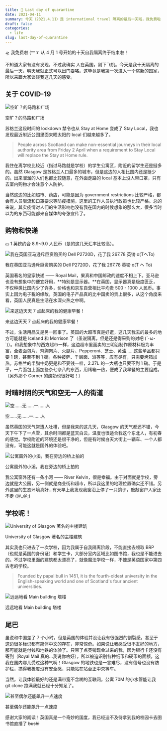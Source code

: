 ```yaml
---
title: 💊 Last day of quarantine
date: 2021-04-11
summary: 今天（2021.4.11）是 international travel 隔离的最后一天啦，我免费啦！
draft: false
categories:
  - life
slug: last-day-of-quarantine
---
```


<aside>
🛸 我免费啦 (^^ゞ 从 4 月 1 号开始的十天自我隔离终于结束啦！

</aside>

不知道大家有没有发现，不过我确实 人在英国，刚下飞机。今天是我十天隔离的最后一天，明天我就正式可以出门耍咯。这毕竟是我第一次进入一个崭新的国家，所以来跟大家谈谈我这几天的感受。

<!-- more -->

## 关于 COVID-19

![空旷？的马路和广场](../images/last-day-of-quarantine/c3ddd7e4629180473e140deadbc76f6.jpg)

空旷？的马路和广场

苏格兰这段时间的 lockdown 禁令也从 Stay at Home 变成了 Stay Local，我也发现最近附近公园里面来晒太阳的 local 们越来越多了。

> People across Scotland can make non-essential journeys in their local authority area from Friday 2 April when a requirement to Stay Local will replace the Stay at Home rule.

我住在离学校比较近（指过马路就是学校）的学生公寓区，附近的留学生还是挺多的。虽然 Glasgow 是苏格兰人口最多的城市，但是这边的人相比国内还是挺少的。出来溜溜的人们也都比较随意，在外面走路的 local 基本上没人带口罩，只有去室内购物才会注意个人防护。

当然这边的比如超市、药店，可能是因为 government restrictions 比较严格，都会有人员限流和口罩要求等防疫措施，这里的工作人员执行政策也比较严格。总的来说，其实疫情对人们的生活影响也没有我在国内的时候想象的那么大，很多当时以为的东西可能都来自媒体的夸张宣传了。

## 购物和快递

<aside>
💷 1 英镑约合 8.9~9.0 人民币（是的这几天汇率比较高）。

</aside>

![我在英国亚马逊斥巨资购买的 Dell P2720D，花了我 267.78 英镑 o(TヘTo)](../images/last-day-of-quarantine/0abc7f12169a29a40453a3de6df9079.jpg)

我在英国亚马逊斥巨资购买的 Dell P2720D，花了我 267.78 英镑 o(T ヘ To)

英国著名的皇家快递 —— Royal Mail，果真和中国邮政的速度不相上下。亚马逊也没有想象中的便宜好用，**特别是显示器。**在英国，显示器真是极度匮乏，不仅种类比国内少了许多，价格也和京东自营相比平均贵 500 - 1000 人民币。事实上因为电子税的缘故，英国的电子产品真的比中国卖的贵上很多，从这个角度来看，英国人民真是生活在水深火热之中啊。

![来这边天天 7 点起床的我的健康早餐！](../images/last-day-of-quarantine/7e3356f654c3f8b8a251053bebe575b.jpg)

来这边天天 7 点起床的我的健康早餐！

不过，生活用品又是另一回事了。英国的大超市真是好逛，这几天我去的最多的地方可能就是 Iceland 和 Morrison 了（虽说隔离，但是还是得采购的对吧 (´･ω･`)）。和我想象中的西方超市一样，这边超市里面卖的三明治制作原材料极为丰富，全麦面包片、鸡胸肉片、火腿片、Pepperoni、芝士、黄油……这些单品都只要 1 磅，甚至不到 1 磅。各种披萨、千层面、派等等，应有尽有，只需要烤箱加热。苏格兰的半脂牛奶更是和不要钱一样，2.27L 的一大瓶也只要不到 1 磅。于是乎，一片面包上面加些杂七杂八的东西，用烤箱一热，便成了我早餐的主要组成。（另外那个 Corner 的酸奶也很好喝！）

## 时晴时阴的天气和空无一人的街道

![空……无……一……人](../images/last-day-of-quarantine/707c9990bbf0f937333e4d391f7b0e3.jpg)

空……无……一……人

虽然英国的天气常遭人吐槽，但是我来的这几天，Glasgow 的天气都还不错，今天下午下了一点雪，其余时间都是蓝天白云，温度也很适合我这个东北人，有初春的感觉。学校附近的环境还是很干净的，但是有时候白天大街上一辆车、一个人都没有，可能这就是国外的体验吧。

![公寓窗外的小溪，我在旁边的桥上拍的](../images/last-day-of-quarantine/b77d93334a0adbe0231389815467126.jpg)

公寓窗外的小溪，我在旁边的桥上拍的

我公寓窗外还有一条小河 —— River Kelvin，很是幸福。由于对面就是学校，旁边就是大公园，另一侧就是商业街和超市，所以我这里的地理位置确实还不错。另外这里的生态环境真好…有天早上我发现我窗沿上停了一只鸽子，敲敲窗户人家还不走 (＠\_＠;)

## 学校呢！

![University of Glasgow 著名的主楼建筑](../images/last-day-of-quarantine/a3393f91764e4ab9cdd8eefd2aa0ab9.jpg)

University of Glasgow 著名的主楼建筑

其实我也只进去了一次学校，因为我属于自我隔离阶段，不能直接去领取 BRP（也就是英国的身份证）和学生卡，大部分室内区域比如图书馆，我也是不能进去的。不过学校里面的建筑都太漂亮了，就像魔法学校一样，不愧是英语国家中第四古老的学校。

> Founded by papal bull in 1451, it is the fourth-oldest university in the English-speaking world and one of Scotland's four ancient universities.

![远远地看 Main building 塔楼](../images/last-day-of-quarantine/decc1aad34cc2b640709a0cc1335dd3.jpg)

远远地看 Main building 塔楼

## 尾巴

虽说和中国差了 7 个小时，但是英国的体验并没让我有很强烈的割裂感，甚至于这边很多标识都有简体中文的存在，非常惊奇。如果说让我感受很不友好的地方，那可能就是付钱和地铁的体验了。只带了点英镑现金过来的我，因为银行卡还没有寄到（Royal Mail 真的…我说你啥好），所以被迫识别各种纸币和硬币的面额，这我在国内哪儿受过这种气啊！Glasgow 的地铁也是一言难尽，没有信号也没有防护栏，搞得我极度没有安全感，只能站在站台正中央等车。

当然，让我体验最好的还是满带宽不含糊的互联网，公寓 70M 的小水管能让我 git clone 跑满我就已经十分知足了。

![甚至偶尔还能飙升一点速度](../images/last-day-of-quarantine/uk-download-speed.png)

甚至偶尔还能飙升一点速度

感谢大家的阅读！英国真是一个奇妙的国度，我已经迫不及待拿到我的校园卡去图书馆直播了 ~~bushi~~
